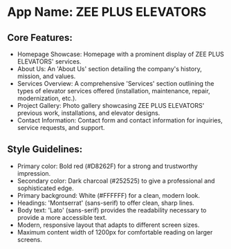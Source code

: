 # **App Name**: ZEE PLUS ELEVATORS

## Core Features:

- Homepage Showcase: Homepage with a prominent display of ZEE PLUS ELEVATORS' services.
- About Us: An 'About Us' section detailing the company's history, mission, and values.
- Services Overview: A comprehensive 'Services' section outlining the types of elevator services offered (installation, maintenance, repair, modernization, etc.).
- Project Gallery: Photo gallery showcasing ZEE PLUS ELEVATORS' previous work, installations, and elevator designs.
- Contact Information: Contact form and contact information for inquiries, service requests, and support.

## Style Guidelines:

- Primary color: Bold red (#D8262F) for a strong and trustworthy impression.
- Secondary color: Dark charcoal (#252525) to give a professional and sophisticated edge.
- Primary background: White (#FFFFFF) for a clean, modern look.
- Headings: 'Montserrat' (sans-serif) to offer clean, sharp lines.
- Body text: 'Lato' (sans-serif) provides the readability necessary to provide a more accessible text.
- Modern, responsive layout that adapts to different screen sizes.
- Maximum content width of 1200px for comfortable reading on larger screens.